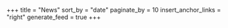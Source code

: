 +++
title = "News"
sort_by = "date"
paginate_by = 10
insert_anchor_links = "right"
generate_feed = true
+++
